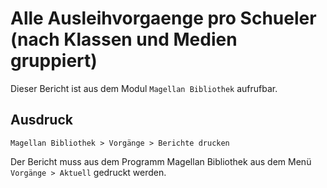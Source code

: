 ﻿# Alle Ausleihvorgaenge pro Schueler (nach Klassen und Medien gruppiert)

Dieser Bericht ist aus dem Modul `Magellan Bibliothek` aufrufbar.

## Ausdruck

`Magellan Bibliothek > Vorgänge > Berichte drucken`

Der Bericht muss aus dem Programm Magellan Bibliothek aus dem Menü `Vorgänge > Aktuell` gedruckt werden.